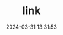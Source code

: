 ---
title: link
date: 2024-03-31 13:31:53
type: "link"
comments: false
description: 分享链接的好地方
keywords:
disable_top_img: true
highlight_shrink:
---